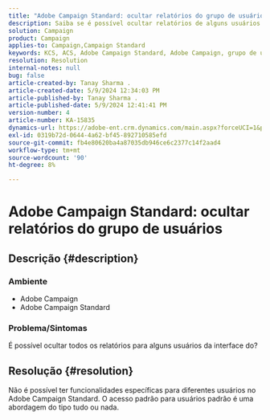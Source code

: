 ```yaml
---
title: "Adobe Campaign Standard: ocultar relatórios do grupo de usuários"
description: Saiba se é possível ocultar relatórios de alguns usuários no Adobe Campaign Standard.
solution: Campaign
product: Campaign
applies-to: Campaign,Campaign Standard
keywords: KCS, ACS, Adobe Campaign Standard, Adobe Campaign, grupo de usuários, ocultar relatórios, perguntas frequentes
resolution: Resolution
internal-notes: null
bug: false
article-created-by: Tanay Sharma .
article-created-date: 5/9/2024 12:34:03 PM
article-published-by: Tanay Sharma .
article-published-date: 5/9/2024 12:41:41 PM
version-number: 4
article-number: KA-15835
dynamics-url: https://adobe-ent.crm.dynamics.com/main.aspx?forceUCI=1&pagetype=entityrecord&etn=knowledgearticle&id=1108b866-000e-ef11-9f89-000d3a345e57
exl-id: 0319b72d-0644-4a62-bf45-892710585efd
source-git-commit: fb4e80620ba4a87035db946ce6c2377c14f2aad4
workflow-type: tm+mt
source-wordcount: '90'
ht-degree: 8%

---
```


# Adobe Campaign Standard: ocultar relatórios do grupo de usuários

## Descrição {#description}


### Ambiente

- Adobe Campaign
- Adobe Campaign Standard


### Problema/Sintomas

É possível ocultar todos os relatórios para alguns usuários da interface do?


## Resolução {#resolution}


Não é possível ter funcionalidades específicas para diferentes usuários no Adobe Campaign Standard. O acesso padrão para usuários padrão é uma abordagem do tipo tudo ou nada.
